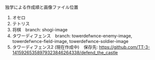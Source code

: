 独学による作成順と画像ファイル位置
1. オセロ
2. テトリス
3. 将棋　branch: shogi-image
4. タワーディフェンス　branch: towerdefwnce-enemy-image, towerdefwnce-field-image, towerdefwnce-soldier-image  
5. タワーディフェンス2 (現在作成中)　保存先: https://github.com/TT-3-14159265358979323846264338/defend_the_castle
